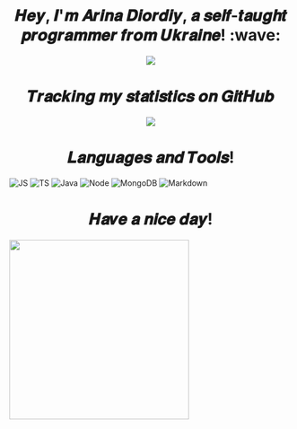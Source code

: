 <h1 align="center">𝑯𝒆𝒚, 𝑰'𝒎 𝑨𝒓𝒊𝒏𝒂 𝑫𝒊𝒐𝒓𝒅𝒊𝒚, 𝒂 𝒔𝒆𝒍𝒇-𝒕𝒂𝒖𝒈𝒉𝒕 𝒑𝒓𝒐𝒈𝒓𝒂𝒎𝒎𝒆𝒓 𝒇𝒓𝒐𝒎 𝑼𝒌𝒓𝒂𝒊𝒏𝒆! :wave:</h1>

<p align="center">
<img src="https://lanyard.cnrad.dev/api/559442898878201866?animated=true&theme=dark&borderRadius=20&hideBadges=true&hideDiscrim=true&bg=212121" />
</p>

<h1 align="center">𝑻𝒓𝒂𝒄𝒌𝒊𝒏𝒈 𝒎𝒚 𝒔𝒕𝒂𝒕𝒊𝒔𝒕𝒊𝒄𝒔 𝒐𝒏 𝑮𝒊𝒕𝑯𝒖𝒃</h1>

<p align="center">
<img src="https://github-readme-stats.vercel.app/api?username=honeymiko&count_private=true&show_icons=true&theme=synthwave&hide=contribs" />
</p>

<h1 align="center">𝑳𝒂𝒏𝒈𝒖𝒂𝒈𝒆𝒔 𝒂𝒏𝒅 𝑻𝒐𝒐𝒍𝒔!</h1>

![JS](https://img.shields.io/badge/JavaScript-323330?style=for-the-badge&logo=javascript&logoColor=F7DF1E) ![TS](https://img.shields.io/badge/TypeScript-007ACC?style=for-the-badge&logo=typescript&logoColor=white)  ![Java](https://img.shields.io/badge/Java-ED8B00?style=for-the-badge&logo=java&logoColor=white)
![Node](https://img.shields.io/badge/Node.js-43853D?style=for-the-badge&logo=node.js&logoColor=white) ![MongoDB](https://img.shields.io/badge/MongoDB-4EA94B?style=for-the-badge&logo=mongodb&logoColor=white) ![Markdown](https://img.shields.io/badge/Markdown-000000?style=for-the-badge&logo=markdown&logoColor=white)

<h1 align="center">𝑯𝒂𝒗𝒆 𝒂 𝒏𝒊𝒄𝒆 𝒅𝒂𝒚!</h1>

<img align="center" src="https://c.tenor.com/Cys16cEItYgAAAAC/background.gif" alt="" width="320" />
